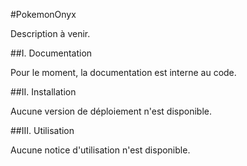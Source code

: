 #PokemonOnyx

Description à venir.

##I. Documentation

Pour le moment, la documentation est interne au code.

##II. Installation

Aucune version de déploiement n'est disponible.

##III. Utilisation

Aucune notice d'utilisation n'est disponible.
